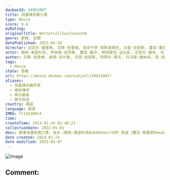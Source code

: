 ```yaml
---
doubanId: 34951007
title: 风骚律师第六季
type: Movie
score: 9.8
myRating: 
originalTitle: BetterCallSaulSeason6
genre: 剧情, 犯罪
datePublished: 2022-04-18
director: 迈克尔·莫里斯, 文斯·吉里根, 吉安卡罗·埃斯波西托, 戈登·史密斯, 蕾亚·塞洪, 梅丽莎·伯恩斯坦, 托马斯·施纳泽, 米歇尔·麦克拉伦, 皮特·古尔德
actor: 鲍勃·奥登科克, 乔纳森·班克斯, 蕾亚·塞洪, 帕特里克·法比安, 迈克尔·曼多, 托尼·达尔顿, 吉安卡罗·埃斯波西托, 斯蒂文·鲍尔, 哈维尔·格拉杰达, 罗伯特·保罗·泰勒, 布莱恩·科兰斯顿, 亚伦·保尔, 马克·马戈利斯, 何家蓓, 迈克尔·麦基恩, 安德鲁·弗莱德曼, 马克斯·比克霍普, 凯文·苏斯曼, 卡罗尔·博内特, 柳波, 贝琪·勃兰特, 卡特琳娜·坦纳鲍姆
author: 文斯·吉里根, 皮特·古尔德, 戈登·史密斯, 阿莉尔·莱文, 托马斯·施纳泽, 安·彻基斯, 艾莉森·塔特洛克
tags:
  - Movie
state: 想看
url: https://movie.douban.com/subject/34951007/
aliases:
  - 风骚律师最终季
  - 绝命律师
  - 索尔最高
  - 索尔热线
country: 美国
language: 英语
IMDb: tt11630814
time: 
createTime: 2023-01-24 01:40:21
collectionDate: 2022-05-01
desc: 故事发展到第六季，吉米（鲍勃·奥登科克BobOdenkirk饰）和金（蕾亚·希霍恩RheaSeehorn饰）决定对霍华德（帕特里克·法比安PatrickFabian饰）实行小小的“复...
date created: 2023-01-24
date modified: 2023-03-07
---
```


![image](p2869521768.jpg)

Comment:
---
